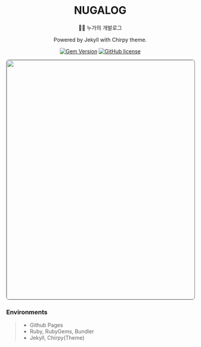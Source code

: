 <div align="center">

  # NUGALOG

  🧑‍💻 누가의 개발로그

  Powered by Jekyll with Chirpy theme.

  [![Gem Version](https://img.shields.io/gem/v/jekyll-theme-chirpy?color=brightgreen)](https://rubygems.org/gems/jekyll-theme-chirpy)
  [![GitHub license](https://img.shields.io/github/license/cotes2020/jekyll-theme-chirpy.svg)](https://github.com/cotes2020/jekyll-theme-chirpy/blob/master/LICENSE)

</div>

<img src="https://cdn.jsdelivr.net/gh/nugaBox/nugabox.github.io/assets/img/common/ogimage.png" style="border:1px solid #606060; width:640px; border-radius: 7px; padding: 0px;">

### Environments

>- Github Pages
>- Ruby, RubyGems, Bundler
>- Jekyll, Chirpy(Theme)
